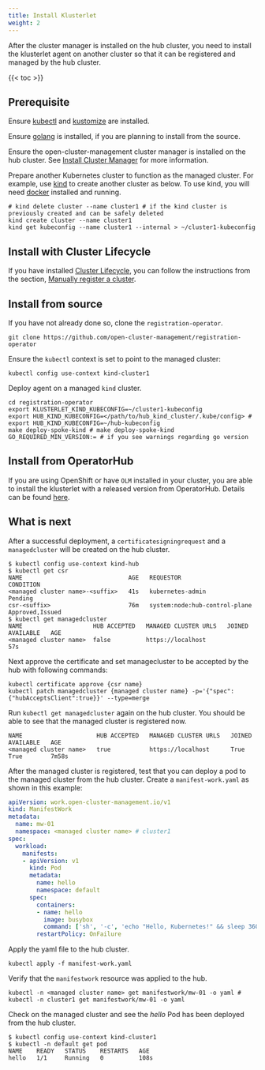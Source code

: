 ```yaml
---
title: Install Klusterlet
weight: 2
---
```


After the cluster manager is installed on the hub cluster, you need to install the klusterlet agent on another cluster so that it can be registered and managed by the hub cluster.

<!-- spellchecker-disable -->

{{< toc >}}

<!-- spellchecker-enable -->

## Prerequisite

Ensure [kubectl](https://kubernetes.io/docs/tasks/tools/install-kubectl) and [kustomize](https://kubernetes-sigs.github.io/kustomize/installation) are installed.

Ensure [golang](https://golang.org/doc/install) is installed, if you are planning to install from the source.

Ensure the open-cluster-management cluster manager is installed on the hub cluster. See [Install Cluster Manager](../install-cluster-manager) for more information.

Prepare another Kubernetes cluster to function as the managed cluster. For example, use [kind](https://kind.sigs.k8s.io/docs/user/quick-start) to create another cluster as below. To use kind, you will need [docker](https://docs.docker.com/get-started) installed and running.

```Shell
# kind delete cluster --name cluster1 # if the kind cluster is previously created and can be safely deleted
kind create cluster --name cluster1
kind get kubeconfig --name cluster1 --internal > ~/cluster1-kubeconfig
```

## Install with Cluster Lifecycle

If you have installed [Cluster Lifecycle](../install-cluster-lifecycle), you can follow the instructions from the section, [Manually register a cluster](../install-cluster-lifecycle#manually-register-a-cluster).


## Install from source

If you have not already done so, clone the `registration-operator`.

```Shell
git clone https://github.com/open-cluster-management/registration-operator
```

Ensure the `kubectl` context is set to point to the managed cluster:

```Shell
kubectl config use-context kind-cluster1
```

Deploy agent on a managed `kind` cluster.

```Shell
cd registration-operator
export KLUSTERLET_KIND_KUBECONFIG=~/cluster1-kubeconfig
export HUB_KIND_KUBECONFIG=</path/to/hub_kind_cluster/.kube/config> # export HUB_KIND_KUBECONFIG=~/hub-kubeconfig
make deploy-spoke-kind # make deploy-spoke-kind GO_REQUIRED_MIN_VERSION:= # if you see warnings regarding go version
```

## Install from OperatorHub
If you are using OpenShift or have `OLM` installed in your cluster, you are able to install the klusterlet with a released version from OperatorHub. Details can be found [here](https://operatorhub.io/operator/klusterlet).

## What is next

After a successful deployment, a `certificatesigningrequest` and a `managedcluster` will be created on the hub cluster.

```Shell
$ kubectl config use-context kind-hub
$ kubectl get csr
NAME                              AGE   REQUESTOR                       CONDITION
<managed cluster name>-<suffix>   41s   kubernetes-admin                Pending
csr-<suffix>                      76m   system:node:hub-control-plane   Approved,Issued
$ kubectl get managedcluster
NAME                    HUB ACCEPTED   MANAGED CLUSTER URLS   JOINED   AVAILABLE   AGE
<managed cluster name>  false          https://localhost                           57s
```

Next approve the certificate and set managecluster to be accepted by the hub with following commands:

```Shell
kubectl certificate approve {csr name}
kubectl patch managedcluster {managed cluster name} -p='{"spec":{"hubAcceptsClient":true}}' --type=merge
```

Run `kubectl get managedcluster` again on the hub cluster. You should be able to see that the managed cluster is registered now.

```Shell
NAME                     HUB ACCEPTED   MANAGED CLUSTER URLS   JOINED   AVAILABLE   AGE
<managed cluster name>   true           https://localhost      True     True        7m58s
```

After the managed cluster is registered, test that you can deploy a pod to the managed cluster from the hub cluster. Create a `manifest-work.yaml` as shown in this example:

```yaml
apiVersion: work.open-cluster-management.io/v1
kind: ManifestWork
metadata:
  name: mw-01
  namespace: <managed cluster name> # cluster1
spec:
  workload:
    manifests:
    - apiVersion: v1
      kind: Pod
      metadata:
        name: hello
        namespace: default
      spec:
        containers:
        - name: hello
          image: busybox
          command: ['sh', '-c', 'echo "Hello, Kubernetes!" && sleep 3600']
        restartPolicy: OnFailure
```

Apply the yaml file to the hub cluster.

```Shell
kubectl apply -f manifest-work.yaml
```

Verify that the `manifestwork` resource was applied to the hub.
```Shell
kubectl -n <managed cluster name> get manifestwork/mw-01 -o yaml # kubectl -n cluster1 get manifestwork/mw-01 -o yaml
```

Check on the managed cluster and see the _hello_ Pod has been deployed from the hub cluster.

```Shell
$ kubectl config use-context kind-cluster1
$ kubectl -n default get pod
NAME    READY   STATUS    RESTARTS   AGE
hello   1/1     Running   0          108s
```
